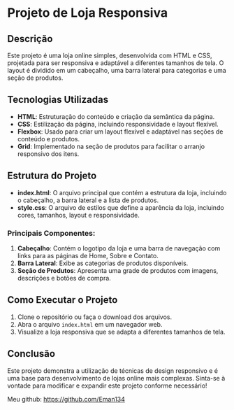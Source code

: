 
# Projeto de Loja Responsiva

## Descrição

Este projeto é uma loja online simples, desenvolvida com HTML e CSS, projetada para ser responsiva e adaptável a diferentes tamanhos de tela. O layout é dividido em um cabeçalho, uma barra lateral para categorias e uma seção de produtos.

## Tecnologias Utilizadas

- **HTML**: Estruturação do conteúdo e criação da semântica da página.
- **CSS**: Estilização da página, incluindo responsividade e layout flexível.
- **Flexbox**: Usado para criar um layout flexível e adaptável nas seções de conteúdo e produtos.
- **Grid**: Implementado na seção de produtos para facilitar o arranjo responsivo dos itens.

## Estrutura do Projeto

- **index.html**: O arquivo principal que contém a estrutura da loja, incluindo o cabeçalho, a barra lateral e a lista de produtos.
- **style.css**: O arquivo de estilos que define a aparência da loja, incluindo cores, tamanhos, layout e responsividade.

### Principais Componentes:

1. **Cabeçalho**: Contém o logotipo da loja e uma barra de navegação com links para as páginas de Home, Sobre e Contato.
2. **Barra Lateral**: Exibe as categorias de produtos disponíveis.
3. **Seção de Produtos**: Apresenta uma grade de produtos com imagens, descrições e botões de compra.

## Como Executar o Projeto

1. Clone o repositório ou faça o download dos arquivos.
2. Abra o arquivo `index.html` em um navegador web.
3. Visualize a loja responsiva que se adapta a diferentes tamanhos de tela.

## Conclusão

Este projeto demonstra a utilização de técnicas de design responsivo e é uma base para desenvolvimento de lojas online mais complexas. Sinta-se à vontade para modificar e expandir este projeto conforme necessário!

Meu github: https://github.com/Eman134